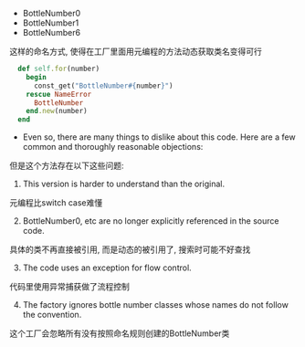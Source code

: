 + BottleNumber0
+ BottleNumber1
+ BottleNumber6

这样的命名方式, 使得在工厂里面用元编程的方法动态获取类名变得可行

```ruby
  def self.for(number)
    begin
      const_get("BottleNumber#{number}")
    rescue NameError
      BottleNumber
    end.new(number)
  end
```

+ Even so, there are many things to dislike about this code. Here are a few common and thoroughly reasonable objections:

但是这个方法存在以下这些问题:

1. This version is harder to understand than the original.

元编程比switch case难懂

2. BottleNumber0, etc are no longer explicitly referenced in the source code.

具体的类不再直接被引用, 而是动态的被引用了, 搜索时可能不好查找

3. The code uses an exception for flow control.

代码里使用异常捕获做了流程控制

4. The factory ignores bottle number classes whose names do not follow the convention.

这个工厂会忽略所有没有按照命名规则创建的BottleNumber类
